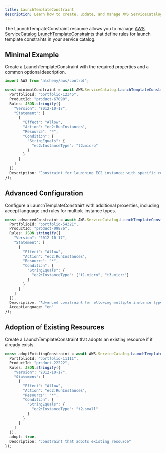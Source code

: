 ```yaml
---
title: LaunchTemplateConstraint
description: Learn how to create, update, and manage AWS ServiceCatalog LaunchTemplateConstraints using Alchemy Cloud Control.
---
```


The LaunchTemplateConstraint resource allows you to manage [AWS ServiceCatalog LaunchTemplateConstraints](https://docs.aws.amazon.com/servicecatalog/latest/userguide/) that define rules for launch template constraints in your service catalog.

## Minimal Example

Create a LaunchTemplateConstraint with the required properties and a common optional description.

```ts
import AWS from "alchemy/aws/control";

const minimalConstraint = await AWS.ServiceCatalog.LaunchTemplateConstraint("myLaunchTemplateConstraint", {
  PortfolioId: "portfolio-12345",
  ProductId: "product-67890",
  Rules: JSON.stringify({
    "Version": "2012-10-17",
    "Statement": [
      {
        "Effect": "Allow",
        "Action": "ec2:RunInstances",
        "Resource": "*",
        "Condition": {
          "StringEquals": {
            "ec2:InstanceType": "t2.micro"
          }
        }
      }
    ]
  }),
  Description: "Constraint for launching EC2 instances with specific rules"
});
```

## Advanced Configuration

Configure a LaunchTemplateConstraint with additional properties, including accept language and rules for multiple instance types.

```ts
const advancedConstraint = await AWS.ServiceCatalog.LaunchTemplateConstraint("advancedLaunchTemplateConstraint", {
  PortfolioId: "portfolio-54321",
  ProductId: "product-09876",
  Rules: JSON.stringify({
    "Version": "2012-10-17",
    "Statement": [
      {
        "Effect": "Allow",
        "Action": "ec2:RunInstances",
        "Resource": "*",
        "Condition": {
          "StringEquals": {
            "ec2:InstanceType": ["t2.micro", "t3.micro"]
          }
        }
      }
    ]
  }),
  Description: "Advanced constraint for allowing multiple instance types",
  AcceptLanguage: "en"
});
```

## Adoption of Existing Resources

Create a LaunchTemplateConstraint that adopts an existing resource if it already exists.

```ts
const adoptExistingConstraint = await AWS.ServiceCatalog.LaunchTemplateConstraint("adoptExistingConstraint", {
  PortfolioId: "portfolio-11111",
  ProductId: "product-22222",
  Rules: JSON.stringify({
    "Version": "2012-10-17",
    "Statement": [
      {
        "Effect": "Allow",
        "Action": "ec2:RunInstances",
        "Resource": "*",
        "Condition": {
          "StringEquals": {
            "ec2:InstanceType": "t2.small"
          }
        }
      }
    ]
  }),
  adopt: true,
  Description: "Constraint that adopts existing resource"
});
```